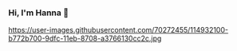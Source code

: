 ### Hi, I'm Hanna 👋
https://user-images.githubusercontent.com/70272455/114932100-b772b700-9dfc-11eb-8708-a3766130cc2c.jpg
<!--
**HannaV01/HannaV01** is a ✨ _special_ ✨ repository because its `README.md` (this file) appears on your GitHub profile.

Here are some ideas to get you started:

- 🔭 I’m currently working on ...
- 🌱 I’m currently learning ...
- 👯 I’m looking to collaborate on ...
- 🤔 I’m looking for help with ...
- 💬 Ask me about ...
- 📫 How to reach me: ...
- 😄 Pronouns: ...
- ⚡ Fun fact: ...
-->
